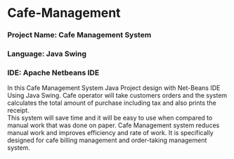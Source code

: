 # Cafe-Management
### Project Name: Cafe Management System
### Language: Java Swing 
### IDE: Apache Netbeans IDE

In this Cafe Management System Java Project design with Net-Beans IDE Using Java Swing. Cafe operator will take customers orders and the system calculates the total amount of purchase including tax and also prints the receipt.<br>
This system will save time and it will be easy to use when compared to manual work that was done on paper. Cafe Management system reduces manual work and improves efficiency and rate of work. It is specifically designed for cafe billing management and order-taking management system. 


